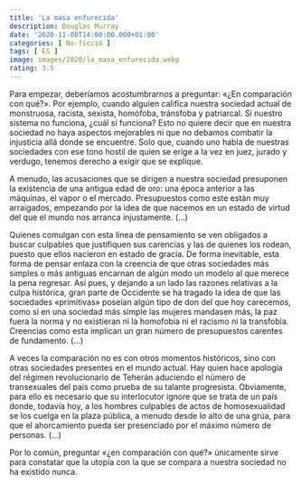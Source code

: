 ```yaml
---
title: 'La masa enfurecida'
description: Douglas Murray
date: '2020-11-08T14:00:00.000+01:00'
categories: [ No-ficció ]
tags: [ ES ]
image: images/2020/la_masa_enfurecida.webp
rating: 3.5
---
```


Para empezar, deberíamos acostumbrarnos a preguntar: «¿En comparación con qué?». Por ejemplo, cuando alguien califica nuestra sociedad actual de monstruosa, racista, sexista, homófoba, tránsfoba y patriarcal. Si nuestro sistema no funciona, ¿cuál sí funciona? Esto no quiere decir que en nuestra sociedad no haya aspectos mejorables ni que no debamos combatir la injusticia allá donde se encuentre. Solo que, cuando uno habla de nuestras sociedades con ese tono hostil de quien se erige a la vez en juez, jurado y verdugo, tenemos derecho a exigir que se explique.

A menudo, las acusaciones que se dirigen a nuestra sociedad presuponen la existencia de una antigua edad de oro: una época anterior a las máquinas, el vapor o el mercado. Presupuestos como este están muy arraigados, empezando por la idea de que nacemos en un estado de virtud del que el mundo nos arranca injustamente. (...)

Quienes comulgan con esta línea de pensamiento se ven obligados a buscar culpables que justifiquen sus carencias y las de quienes los rodean, puesto que ellos nacieron en estado de gracia. De forma inevitable, esta forma de pensar enlaza con la creencia de que otras sociedades más simples o más antiguas encarnan de algún modo un modelo al que merece la pena regresar.
Así pues, y dejando a un lado las razones relativas a la culpa histórica, gran parte de Occidente se ha tragado la idea de que las sociedades «primitivas» poseían algún tipo de don del que hoy carecemos, como si en una sociedad más simple las mujeres mandasen más, la paz fuera la norma y no existieran ni la homofobia ni el racismo ni la transfobia. Creencias como esta implican un gran número de presupuestos carentes de fundamento. (...)

A veces la comparación no es con otros momentos históricos, sino con otras sociedades presentes en el mundo actual. Hay quien hace apología del régimen revolucionario de Teherán aduciendo el número de transexuales del país como prueba de su talante progresista. Obviamente, para ello es necesario que su interlocutor ignore que se trata de un país donde, todavía hoy, a los hombres culpables de actos de homosexualidad se los cuelga en la plaza pública, a menudo desde lo alto de una grúa, para que el ahorcamiento pueda ser presenciado por el máximo número de personas. (...)

Por lo común, preguntar «¿en comparación con qué?» únicamente sirve para constatar que la utopía con la que se compara a nuestra sociedad no ha existido nunca.

